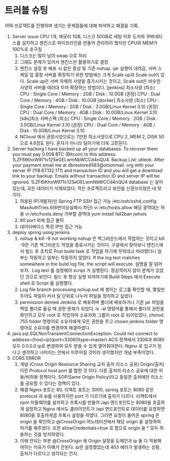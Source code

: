 # 트러블 슈팅
어떡 프로젝트를 진행하며 생기는 문제점들에 대해 파악하고 해결을 기록.

1. Server issue
    CPU 1개, 메모리 1GB, 디스크 50GB로 세팅
    이후 도커와 쿠버네티스를 설치하고 젠킨스로 파이프라인을 만들어 관리하려 했지만 CPU와 MEM가 100%로 솟구침
    1) 디스크는 많이 남아 swap 으로 처리
    2) 그래도 문제가 있어서 젠킨스만 활용하기로 결정
    3) 젠킨스 설정 후 배포 시 같은 증상 및 기존 nohup -jar 실행이 내려감, 서버 스케일 업 결정
    서버를 확장하기 위한 방법에는 크게 Scale up과 Scale out이 있다.
    Scale up은 서버 자체의 사양을 증가시키는 것이고, Scale out은 비슷한 사양의 서버를 여러대 두어 확장하는 방법이다.
    [jenkins] 최소사양
    (최소) CPU : Single Core / Memory : 2GB / Disk : 10.0GB
    (권장) CPU : Dual Core / Memory : 4GB / Disk : 10.0GB
    [docker] 최소사양
    (최소) CPU : Single Core / Memory : 2GB / Disk : 3.0GB/Linux Kernel 3.10
    (권장) CPU : Dual Core / Memory : 4GB / Disk : 10.0GB/Linux Kernel 3.10
    [k8s]최소 서버스펙
    (최소) CPU : Single Core / Memory : 2GB / Disk : 3.0GB/Linux Kernel 3.10
    (권장) CPU : Dual Core / Memory : 4GB / Disk : 10.0GB/Linux Kernel 3.10
    4) NCloud 에서 권장사양으로는 7만원 최소사양으로 CPU 2, MEM 2, DISK 50으로 4.6정도 된다.
    혼자가 아니라 팀이기에 더욱 고민된다.
2. Server hacking
    I have backed up all your databases.
    To recover them you must pay 0.008 BTC (Bitcoin) to this address: 1LZF6tKhxW971v12SeGELwmNbWCCd4nQU4.
    Backup List: utteok. After your payment email me at dbrestore4583@onionmail.
    org with your server IP (118.67.132.171) and transaction ID and you will get a download link to your backup.
    Emails without transaction ID and server IP will be ignored.
    1LZF6tKhxW971v12SeGELwmNbWCCd4nQU4
    database 는 살아 있는데, 모든 데이터가 삭제되었다.
    작은 프로젝트라고 보안을 신경쓰지않은 내 탓이다.
    1) 허용된 IP(개발자)만 Spring FTP SSH 접근 가능
       /etc/ssh/sshd_config MaxAuthTries 6(6번이상실패시 차단)
        vi /etc/hosts.allow 해당 광역대는 허용
        vi /etc/hosts.deny 거부할 광역대
       yum install fail2ban jwhois
    2) 80 port 외에 접근 불허
    3) 데이터베이스 특정 IP만 접근 가능
3. deploy spring using jenkins
    1) nohup & kill -9 not working
        nohup 은 백그라운드에서 작업하는 것이고 kill -9은 기존 백그라운드 작업을 종료시키는 것이다.
        구글에서 찾아보니 젠킨스에서 빌드 후 조치로 Post build task 로 작업을 하기에 무턱대고 따라했더니 일부는 작동하고 일부는 작동하지 않았다.
        If the log text matches somewhere in the build log file, the script will execute.
        설명을 잘 읽어보자.. Log text 를 설정해야 script 가 실행된다. 정상적이지 않아 문제가 있었던 것으로 보인다.
        빌드 후 항상 실행 되야하기에 Build Steps 에서 Execute shell 로 Script 를 실행했다.
    2) Log file branch processing
        nohup.out 에 쌓이는 로그를 확인할 때, 몇일만 두어도 파일이 커서 일 단위로 나누어 파일을 정리하고 싶었다.
    3) permission denied
        Jenkins 로 배포하며 폴더에 배포하거나 기존 jar 파일을 백업 폴더로 옮길 때 권한 문제가 되었다.
        ls -al 명령어를 통해서 폴더의 권한을 확인하고 모두 root 로 작업하여 소유자와 그룹이 root 로 되어있었다.
        chmod 755 folder 명령어로 소유자에게 모든 권한을 주고 chown jenkins folder 명령어로 소유자를 변경하여 해결하였다.
3. java.sql.SQLNonTransientConnectionException: Could not connect to address=(host=ip)(port=3306)(type=master)
   ACG 정책에서 3306과 8080 모두 0.0.0.0 ip로 변경하여 모두 받을 수 있게 열어줘야한다.
   Nginx 로 입구가 된다고 생각하고 나머지는 안에서 이루어질 것이라 생각했지만 개념 부족이었다.
4. CORS ERROR
    1) 개념 (Cross Origin Resource Sharing 교차 출처 리소스 공유)
        Origin(출처) 이란 Protocol host port 를 합한 것 이다. 다른 출처의 리소스 공유에 대한 허용/비허용 정책이다.
        SOP(Same Origin Policy)라고 동일한 출처에만 리소스를 공유할 수 있다는 정책이 있다.
   2) 해결
        Nginx 포트는 80, 리액트 포트는 3000, spring 포트는 8080 같은 protocol 과 ip를 사용하지만 port 가 다르기에 출처가 다르다.
        리액트에서 npm 미들웨어를 설치하고 프록시를 만들어 /api 엔드포인트는 8080을 호출하게 설정하고
        Nginx 에서도 클라이언트가 /api 엔드포인트로 데이터를 요청하면 8080을 호출하게끔 프록시 설정을 하였다.
        그러면 요청이 들어온 spring 은 origin 을 확인하고 @CrossOrigin 어노테이션에서 해당 origin 을 설정하여 허가를 해주었다.
        또한 allowCredentials=true 로 함으로 origin 을 * 모두 허용하는 것을 방지하였다.
   3) 이해 안되는 부분
        @CrossOrigin 에 Origin 설정을 도메인과 ip 둘 다 적용해야하는 이유가 이해가 안된다.
        ip만 설정했었는데 403 에러가 발생하는 상황, 출처가 다르다고 생각되는 건지.
